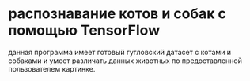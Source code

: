 # распознавание котов и собак с помощью TensorFlow

данная программа имеет готовый гугловский датасет с котами и собаками 
и умеет различать данных животных по предоставленной пользователем картинке. 
